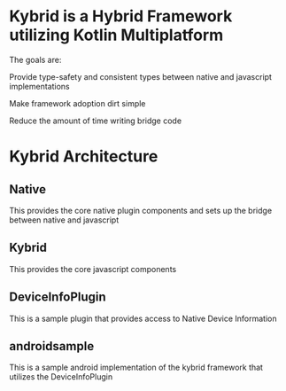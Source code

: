 # Kybrid is a Hybrid Framework utilizing Kotlin Multiplatform

The goals are:

Provide type-safety and consistent types between native and javascript implementations

Make framework adoption dirt simple

Reduce the amount of time writing bridge code

# Kybrid Architecture

## Native

This provides the core native plugin components and sets up the bridge between native and javascript

## Kybrid

This provides the core javascript components 

## DeviceInfoPlugin

This is a sample plugin that provides access to Native Device Information

## androidsample

This is a sample android implementation of the kybrid framework that utilizes the DeviceInfoPlugin

